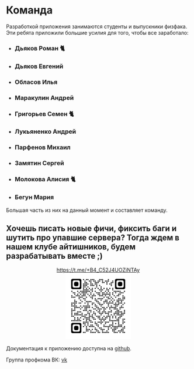 # Команда

Разработкой приложения занимаются студенты и выпускники физфака. Эти ребята приложили большие усилия для того, чтобы все заработало:

* ### Дьяков Роман 🐈
* ### Дьяков Евгений
* ### Обласов Илья
* ### Маракулин Андрей
* ### Григорьев Семен 🐈
* ### Лукьяненко Андрей
* ### Парфенов Михаил
* ### Замятин Сергей
* ### Молокова Алисия 🐈
* ### Бегун Мария

Большая часть из них на данный момент и составляет команду.

## Хочешь писать новые фичи, фиксить баги и шутить про упавшие сервера? Тогда ждем в нашем клубе айтишников, будем разрабатывать вместе ;)
<center><a href="https://t.me/+B4_C52J4UOZiNTAy" target="_blank">https://t.me/+B4_C52J4UOZiNTAy</a>
</center>
<center><img src="qrcode_t.me.png" alt="drawing" width="180"/></center>

Документация к приложению доступна на [github](https://github.com/profcomff).

Группа профкома ВК: [vk](https://vk.com/profcomff)
